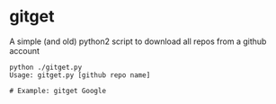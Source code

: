 # gitget
A simple (and old) python2 script to download all repos from a github account

```
python ./gitget.py
Usage: gitget.py [github repo name]

# Example: gitget Google
```
